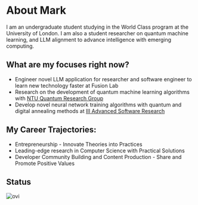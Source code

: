 # About Mark
I am an undergraduate student studying in the World Class program at the University of London. I am also a student researcher on quantum machine learning, and LLM alignment to advance intelligence with emerging computing. 

## What are my focuses right now?
- Engineer novel LLM application for researcher and software engineer to learn new technology faster at Fusion Lab
- Research on the development of quantum machine learning algorithms with [NTU Quantum Research Group](https://github.com/ntu-quantum-finance)
- Develop novel neural network training algorithms with quantum and digital annealing methods at [III Advanced Software Research](https://web.iii.org.tw/)

## My Career Trajectories:
- Entrepreneurship - Innovate Theories into Practices 
- Leading-edge research in Computer Science with Practical Solutions
- Developer Community Building and Content Production - Share and Promote Positive Values

## Status
<img src="https://github-readme-stats.vercel.app/api/top-langs?username=MarkCodering&show_icons=true&locale=en&layout=compact&theme=chartreuse-dark" alt="ovi" />
